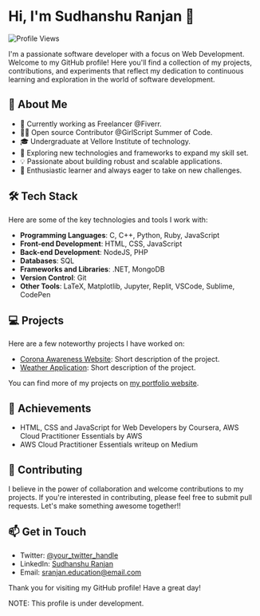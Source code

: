 # Hi, I'm Sudhanshu Ranjan 👋

![Profile Views](https://komarev.com/ghpvc/?username=sranjan-git&color=green)


I'm a passionate software developer with a focus on Web Development. Welcome to my GitHub profile! Here you'll find a collection of my projects, contributions, and experiments that reflect my dedication to continuous learning and exploration in the world of software development. 

## 🚀 About Me

- 💼 Currently working as Freelancer @Fiverr.
- 👩‍💻 Open source Contributor @GirlScript Summer of Code.
- 🎓 Undergraduate at Vellore Institute of technology.
- 🔭 Exploring new technologies and frameworks to expand my skill set.
- 💡 Passionate about building robust and scalable applications.
- 🌱 Enthusiastic learner and always eager to take on new challenges.

## 🛠️ Tech Stack

Here are some of the key technologies and tools I work with:

- **Programming Languages**: C, C++, Python, Ruby, JavaScript
- **Front-end Development**: HTML, CSS, JavaScript
- **Back-end Development**: NodeJS, PHP
- **Databases**: SQL
- **Frameworks and Libraries**: .NET, MongoDB
- **Version Control**: Git
- **Other Tools**: LaTeX, Matplotlib, Jupyter, Replit, VSCode, Sublime, CodePen

## 💻 Projects

Here are a few noteworthy projects I have worked on:

- [Corona Awareness Website](https://sranjan-git.github.io/covid_19_awareness_website/): Short description of the project.
- [Weather Application](https://sranjan-git.github.io/weather_app/): Short description of the project.

You can find more of my projects on [my portfolio website](link-to-portfolio-website).

## 🌟 Achievements

- HTML, CSS and JavaScript for Web Developers by Coursera, AWS Cloud Practitioner Essentials by AWS
- AWS Cloud Practitioner Essentials writeup on Medium

## 🤝 Contributing

I believe in the power of collaboration and welcome contributions to my projects. If you're interested in contributing, please feel free to submit pull requests. Let's make something awesome together!!

## 📫 Get in Touch

- Twitter: [@your_twitter_handle](https://twitter.com/your_twitter_handle)
- LinkedIn: [Sudhanshu Ranjan](https://www.linkedin.com/in/sudhanshu-ranjan-7a3305216/)
- Email: sranjan.education@email.com

Thank you for visiting my GitHub profile! Have a great day!

NOTE: This profile is under development.
